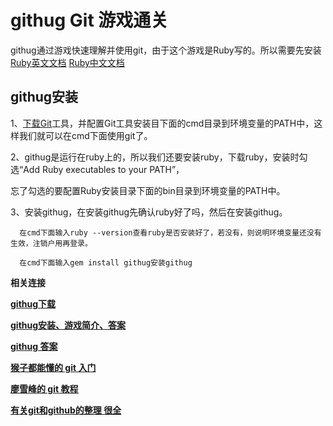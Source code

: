 # githug Git 游戏通关

githug通过游戏快速理解并使用git，由于这个游戏是Ruby写的。所以需要先安装[Ruby英文文档](https://www.ruby-lang.org/en/documentation/installation/)  [Ruby中文文档](https://www.ruby-lang.org/zh_cn/downloads/)

## githug安装

1、[下载Git](https://git-scm.com/download/)工具，并配置Git工具安装目下面的cmd目录到环境变量的PATH中，这样我们就可以在cmd下面使用git了。

2、githug是运行在ruby上的，所以我们还要安装ruby，下载ruby，安装时勾选“Add Ruby executables to your PATH”，

  忘了勾选的要配置Ruby安装目录下面的bin目录到环境变量的PATH中。

3、安装githug，在安装githug先确认ruby好了吗，然后在安装githug。
    
      在cmd下面输入ruby --version查看ruby是否安装好了，若没有，则说明环境变量还没有生效，注销户用再登录。
      
      在cmd下面输入gem install githug安装githug
      
      

**相关连接**

**[githug下载](https://github.com/Gazler/githug)**

**[githug安装、游戏简介、答案](https://www.jianshu.com/p/1910053e65f7)**

**[githug 答案](https://www.jianshu.com/p/a3a83797d6e7)**

**[猴子都能懂的 git 入门](https://backlog.com/git-tutorial/cn/)**

**[廖雪峰的 git 教程](https://www.liaoxuefeng.com/wiki/0013739516305929606dd18361248578c67b8067c8c017b000)**

**[有关git和github的整理 很全](https://github.com/AntBranch/awesome-github)**
